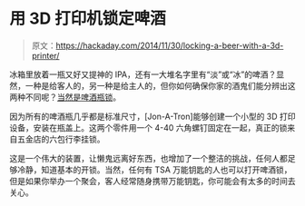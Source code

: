 # 用 3D 打印机锁定啤酒

> 原文：<https://hackaday.com/2014/11/30/locking-a-beer-with-a-3d-printer/>

冰箱里放着一瓶又好又提神的 IPA，还有一大堆名字里有“淡”或“冰”的啤酒？显然，一种是给客人的，另一种是给主人的，但你如何确保你家的酒鬼们能分辨出这两种不同呢？[当然是啤酒瓶锁](http://www.instructables.com/id/Beer-Bottle-Lock/?ALLSTEPS)。

因为所有的啤酒瓶几乎都是标准尺寸，[Jon-A-Tron]能够创建一个小型的 3D 打印设备，安装在瓶盖上。这两个零件用一个 4-40 六角螺钉固定在一起，真正的锁来自五金店的六包行李挂锁。

这是一个伟大的装置，让懒鬼远离好东西，也增加了一个整洁的挑战，任何人都足够冷静，知道基本的开锁。当然，任何有 TSA 万能钥匙的人也可以打开啤酒锁，但是如果你举办一个聚会，客人经常随身携带万能钥匙，你可能会有太多的时间去关心。